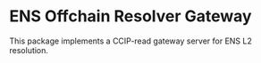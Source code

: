 # ENS Offchain Resolver Gateway
This package implements a CCIP-read gateway server for ENS L2 resolution.



